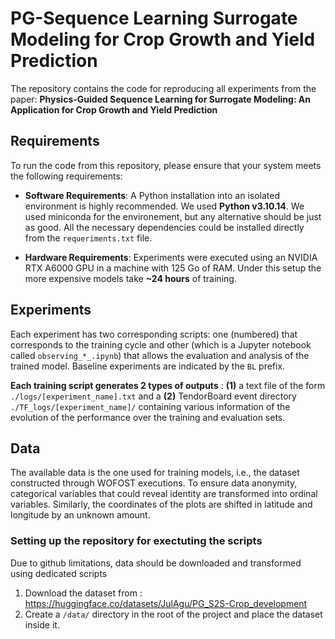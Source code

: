 # PG-Sequence Learning Surrogate Modeling for Crop Growth and Yield Prediction
The repository contains the code for reproducing all experiments from the paper: **Physics-Guided Sequence Learning for Surrogate Modeling: An Application for Crop Growth and Yield Prediction**

## Requirements
To run the code from this repository, please ensure that your system meets the following requirements:

- **Software Requirements**: A Python installation into an isolated environment is highly recommended. We used **Python v3.10.14**. We used miniconda for the environement, but any alternative should be just as good. All the necessary dependencies could be installed directly from the ```requeriments.txt``` file.

- **Hardware Requirements**: Experiments were executed using an NVIDIA RTX A6000 GPU in a machine with 125 Go of RAM. Under this setup the more expensive models take **~24 hours** of training.

## Experiments
Each experiment has two corresponding scripts: one (numbered) that corresponds to the training cycle and other (which is a Jupyter notebook called ```observing_*_.ipynb```) that allows the evaluation and analysis of the trained model. Baseline experiments are indicated by the ```BL``` prefix.

**Each training script generates 2 types of outputs** : **(1)** a text file of the form ```./logs/[experiment_name].txt``` and a **(2)** TendorBoard event directory ```./TF_logs/[experiment_name]/``` containing various information of the evolution of the performance over the training and evaluation sets.

## Data
The available data is the one used for training models, i.e., the dataset constructed through WOFOST executions. To ensure data anonymity, categorical variables that could reveal identity are transformed into ordinal variables. Similarly, the coordinates of the plots are shifted in latitude and longitude by an unknown amount.

### Setting up the repository for exectuting the scripts
Due to github limitations, data should be downloaded and transformed using dedicated scripts

1. Download the dataset from : https://huggingface.co/datasets/JulAgu/PG_S2S-Crop_development
2. Create a ```/data/``` directory in the root of the project and place the dataset inside it.
